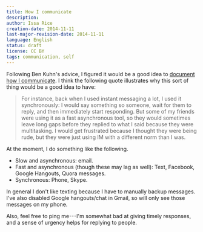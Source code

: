 ```yaml
---
title: How I communicate
description: 
author: Issa Rice
creation-date: 2014-11-11
last-major-revision-date: 2014-11-11
language: English
status: draft
license: CC BY
tags: communication, self
---
```


Following Ben Kuhn's advice, I figured it would be a good idea to [document how I communicate](http://www.benkuhn.net/comm).
I think the following quote illustrates why this sort of thing would be a good idea to have:

> For instance, back when I used instant messaging a lot, I used it synchronously: I would say something so someone, wait for them to reply, and then immediately start responding. But some of my friends were using it as a fast asynchronous tool, so they would sometimes leave long gaps before they replied to what I said because they were multitasking. I would get frustrated because I thought they were being rude, but they were just using IM with a different norm than I was.

At the moment, I do something like the following.

- Slow and asynchronous: email.
- Fast and asynchronous (though these may lag as well): Text, Facebook, Google Hangouts, Quora messages.
- Synchronous: Phone, Skype.

In general I don't like texting because I have to manually backup messages.
I've also disabled Google hangouts/chat in Gmail, so will only see those messages on my phone.

Also, feel free to ping me---I'm somewhat bad at giving timely responses, and a sense of urgency helps for replying to people.
